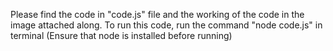 Please find the code in "code.js" file and the working of the code in the image attached along. 
To run this code, run the command "node code.js" in terminal (Ensure that node is installed before running)
